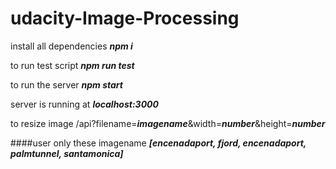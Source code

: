 # udacity-Image-Processing

install all dependencies ___npm i___

to run test script ___npm run test___

to run the server ___npm start___

server is running at ___localhost:3000___

to resize image
/api?filename=___imagename___&width=___number___&height=___number___

####user only these imagename ___[encenadaport, fjord, encenadaport, palmtunnel, santamonica]___
